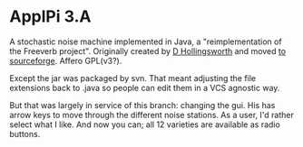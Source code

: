ApplPi 3.A
======

A stochastic noise machine implemented in Java, a "reimplementation of the Freeverb project". Originally created by [D Hollingsworth](https://github.com/hollingsworthd) and moved [to sourceforge](https://sourceforge.net/p/applpi). Affero GPL(v3?). 

Except the jar was packaged by svn. That meant adjusting the file extensions back to .java so people can edit them in a VCS agnostic way.

But that was largely in service of this branch: changing the gui. His has arrow keys to move through the different noise stations. As a user, I'd rather select what I like. And now you can; all 12 varieties are available as radio buttons.